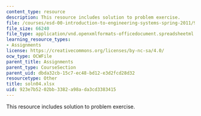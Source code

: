 ```yaml
---
content_type: resource
description: This resource includes solution to problem exercise.
file: /courses/esd-00-introduction-to-engineering-systems-spring-2011/923e7b5202bb3382a98ada3cd3383415_soln04.xlsx
file_size: 66240
file_type: application/vnd.openxmlformats-officedocument.spreadsheetml.sheet
learning_resource_types:
- Assignments
license: https://creativecommons.org/licenses/by-nc-sa/4.0/
ocw_type: OCWFile
parent_title: Assignments
parent_type: CourseSection
parent_uid: dbda32cb-15c7-ec48-bd12-e3d2fcd28d32
resourcetype: Other
title: soln04.xlsx
uid: 923e7b52-02bb-3382-a98a-da3cd3383415
---
```

This resource includes solution to problem exercise.
